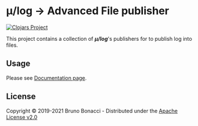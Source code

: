 # μ/log -> Advanced File publisher
[![Clojars Project](https://img.shields.io/clojars/v/com.brunobonacci/mulog-adv-file.svg)](https://clojars.org/com.brunobonacci/mulog-adv-file)

This project contains a collection of ***μ/log***'s publishers for to
publish log into files.


## Usage

Please see [Documentation page](../doc/publishers/advanced-file-publisher.md).


## License

Copyright © 2019-2021 Bruno Bonacci - Distributed under the [Apache License v2.0](http://www.apache.org/licenses/LICENSE-2.0)
